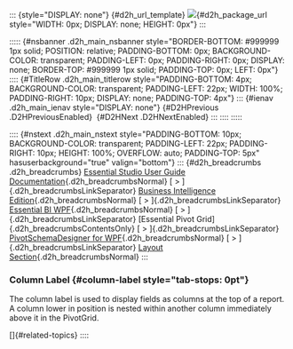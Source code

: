 ::: {style="DISPLAY: none"}
[](ms-xhelp:///?Id=d2h_url_template){#d2h_url_template} ![](!package_url!){#d2h_package_url style="WIDTH: 0px; DISPLAY: none; HEIGHT: 0px"}
:::

::::: {#nsbanner .d2h_main_nsbanner style="BORDER-BOTTOM: #999999 1px solid; POSITION: relative; PADDING-BOTTOM: 0px; BACKGROUND-COLOR: transparent; PADDING-LEFT: 0px; PADDING-RIGHT: 0px; DISPLAY: none; BORDER-TOP: #999999 1px solid; PADDING-TOP: 0px; LEFT: 0px"}
:::: {#TitleRow .d2h_main_titlerow style="PADDING-BOTTOM: 4px; BACKGROUND-COLOR: transparent; PADDING-LEFT: 22px; WIDTH: 100%; PADDING-RIGHT: 10px; DISPLAY: none; PADDING-TOP: 4px"}
::: {#ienav .d2h_main_ienav style="DISPLAY: none"}
[](ms-xhelp:///?Id=5b8e0370-6f09-4dc2-8e81-c34b48745be7){#D2HPrevious .D2HPreviousEnabled}  [](ms-xhelp:///?Id=de03cc58-c6af-4f49-afaa-dd903a2b0f7e){#D2HNext .D2HNextEnabled}
:::
::::
:::::

:::: {#nstext .d2h_main_nstext style="PADDING-BOTTOM: 10px; BACKGROUND-COLOR: transparent; PADDING-LEFT: 22px; PADDING-RIGHT: 10px; HEIGHT: 100%; OVERFLOW: auto; PADDING-TOP: 5px" hasuserbackground="true" valign="bottom"}
::: {#d2h_breadcrumbs .d2h_breadcrumbs}
[Essential Studio User Guide Documentation](ms-xhelp:///?Id=12457748-09e3-4d74-a240-8e049cedf030){.d2h_breadcrumbsNormal} [ \> ]{.d2h_breadcrumbsLinkSeparator} [Business Intelligence Edition](ms-xhelp:///?Id=fdf33dd8-62b2-47b9-ad7b-fc50e590bca5){.d2h_breadcrumbsNormal} [ \> ]{.d2h_breadcrumbsLinkSeparator} [Essential BI WPF](ms-xhelp:///?Id=41e3d586-d922-4a01-8272-679fe4ae7343){.d2h_breadcrumbsNormal} [ \> ]{.d2h_breadcrumbsLinkSeparator} [Essential Pivot Grid]{.d2h_breadcrumbsContentsOnly} [ \> ]{.d2h_breadcrumbsLinkSeparator} [PivotSchemaDesigner for WPF](ms-xhelp:///?Id=4c3f8e9b-5c0d-4344-a6c2-9dae46a9b9a4){.d2h_breadcrumbsNormal} [ \> ]{.d2h_breadcrumbsLinkSeparator} [Layout Section](ms-xhelp:///?Id=8be0dd5a-417c-4808-9814-aa1bf85f27b6){.d2h_breadcrumbsNormal}
:::

### Column Label {#column-label style="tab-stops: 0pt"}

The column label is used to display fields as columns at the top of a report. A column lower in position is nested within another column immediately above it in the PivotGrid.

[]{#related-topics}
::::
